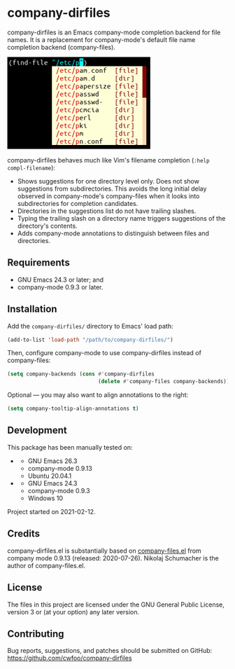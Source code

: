 # company-dirfiles
company-dirfiles is an Emacs company-mode completion backend for file names.
It is a replacement for company-mode's default file name completion backend
(company-files).

![company-dirfiles](./screenshot.png)

company-dirfiles behaves much like Vim's filename completion
(`:help compl-filename`):
* Shows suggestions for one directory level only. Does not show suggestions from
  subdirectories. This avoids the long initial delay observed in company-mode's
  company-files when it looks into subdirectories for completion candidates.
* Directories in the suggestions list do not have trailing slashes.
* Typing the trailing slash on a directory name triggers suggestions of the
  directory's contents.
* Adds company-mode annotations to distinguish between files and directories.


## Requirements
* GNU Emacs 24.3 or later; and
* company-mode 0.9.3 or later.


## Installation
Add the `company-dirfiles/` directory to Emacs' load path:
```lisp
(add-to-list 'load-path "/path/to/company-dirfiles/")
```

Then, configure company-mode to use company-dirfiles instead of company-files:
```lisp
(setq company-backends (cons #'company-dirfiles
                             (delete #'company-files company-backends)))
```

Optional — you may also want to align annotations to the right:
```lisp
(setq company-tooltip-align-annotations t)
```


## Development
This package has been manually tested on:
* * GNU Emacs 26.3
  * company-mode 0.9.13
  * Ubuntu 20.04.1
* * GNU Emacs 24.3
  * company-mode 0.9.3
  * Windows 10

Project started on 2021-02-12.


## Credits
company-dirfiles.el is substantially based on [company-files.el][2] from
company mode 0.9.13 (released: 2020-07-26).
Nikolaj Schumacher is the author of company-files.el.


## License
The files in this project are licensed under the GNU General Public License,
version 3 or (at your option) any later version.


## Contributing
Bug reports, suggestions, and patches should be submitted on GitHub:
https://github.com/cwfoo/company-dirfiles


  [1]: https://github.com/company-mode/company-mode/issues/1064
  [2]: https://github.com/company-mode/company-mode/blob/0.9.13/company-files.el
